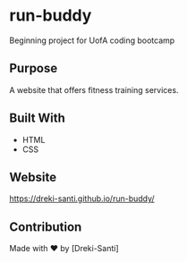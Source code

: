 # run-buddy
Beginning project for UofA coding bootcamp

## Purpose
A website that offers fitness training services.

## Built With
* HTML
* CSS

## Website
https://dreki-santi.github.io/run-buddy/

## Contribution
Made with ❤️ by [Dreki-Santi]
